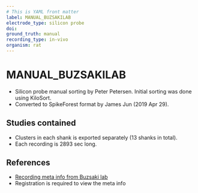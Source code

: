 ```yaml
---
# This is YAML front matter
label: MANUAL_BUZSAKILAB
electrode_type: silicon probe
doi: 
ground_truth: manual
recording_type: in-vivo
organism: rat
---
```


# MANUAL_BUZSAKILAB

- Silicon probe manual sorting by Peter Petersen. Initial sorting was done using KiloSort.
- Converted to SpikeForest format by James Jun (2019 Apr 29).

## Studies contained
- Clusters in each shank is exported separately (13 shanks in total).
- Each recording is 2893 sec long.

## References
- [Recording meta info from Buzsaki lab](https://buzsakilab.com/wp/sessions/entry/22284)
- Registration is required to view the meta info